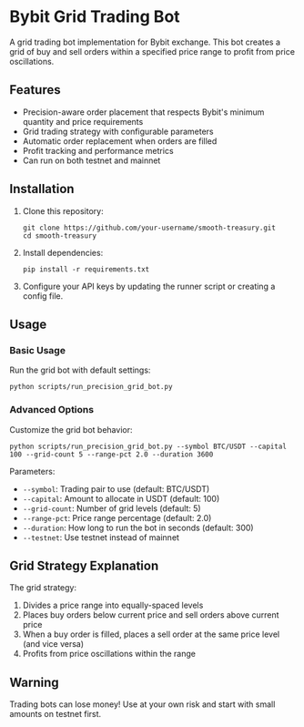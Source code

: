 # Bybit Grid Trading Bot

A grid trading bot implementation for Bybit exchange. This bot creates a grid of buy and sell orders within a specified price range to profit from price oscillations.

## Features

- Precision-aware order placement that respects Bybit's minimum quantity and price requirements
- Grid trading strategy with configurable parameters
- Automatic order replacement when orders are filled
- Profit tracking and performance metrics
- Can run on both testnet and mainnet

## Installation

1. Clone this repository:
   ```
   git clone https://github.com/your-username/smooth-treasury.git
   cd smooth-treasury
   ```

2. Install dependencies:
   ```
   pip install -r requirements.txt
   ```

3. Configure your API keys by updating the runner script or creating a config file.

## Usage

### Basic Usage

Run the grid bot with default settings:

```
python scripts/run_precision_grid_bot.py
```

### Advanced Options

Customize the grid bot behavior:

```
python scripts/run_precision_grid_bot.py --symbol BTC/USDT --capital 100 --grid-count 5 --range-pct 2.0 --duration 3600
```

Parameters:
- `--symbol`: Trading pair to use (default: BTC/USDT)
- `--capital`: Amount to allocate in USDT (default: 100)
- `--grid-count`: Number of grid levels (default: 5)
- `--range-pct`: Price range percentage (default: 2.0)
- `--duration`: How long to run the bot in seconds (default: 300)
- `--testnet`: Use testnet instead of mainnet

## Grid Strategy Explanation

The grid strategy:

1. Divides a price range into equally-spaced levels
2. Places buy orders below current price and sell orders above current price
3. When a buy order is filled, places a sell order at the same price level (and vice versa)
4. Profits from price oscillations within the range

## Warning

Trading bots can lose money! Use at your own risk and start with small amounts on testnet first.